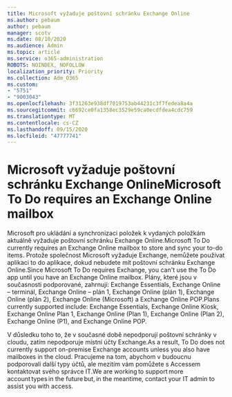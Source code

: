 ```yaml
---
title: Microsoft vyžaduje poštovní schránku Exchange Online
ms.author: pebaum
author: pebaum
manager: scotv
ms.date: 08/10/2020
ms.audience: Admin
ms.topic: article
ms.service: o365-administration
ROBOTS: NOINDEX, NOFOLLOW
localization_priority: Priority
ms.collection: Adm_O365
ms.custom:
- "5751"
- "9003043"
ms.openlocfilehash: 3f31263e938df7019753ab44231c3f7fedea8a4a
ms.sourcegitcommit: c6692ce0fa1358ec3529e59ca0ecdfdea4cdc759
ms.translationtype: MT
ms.contentlocale: cs-CZ
ms.lasthandoff: 09/15/2020
ms.locfileid: "47777741"
---
```

# <a name="microsoft-to-do-requires-an-exchange-online-mailbox"></a><span data-ttu-id="2ee7c-102">Microsoft vyžaduje poštovní schránku Exchange Online</span><span class="sxs-lookup"><span data-stu-id="2ee7c-102">Microsoft To Do requires an Exchange Online mailbox</span></span>

<span data-ttu-id="2ee7c-103">Microsoft pro ukládání a synchronizaci položek k vydaných položkám aktuálně vyžaduje poštovní schránku Exchange Online.</span><span class="sxs-lookup"><span data-stu-id="2ee7c-103">Microsoft To Do currently requires an Exchange Online mailbox to store and sync your to-do items.</span></span> <span data-ttu-id="2ee7c-104">Protože společnost Microsoft vyžaduje Exchange, nemůžete používat aplikaci to do aplikace, dokud nebudete mít poštovní schránku Exchange Online.</span><span class="sxs-lookup"><span data-stu-id="2ee7c-104">Since Microsoft To Do requires Exchange, you can't use the To Do app until you have an Exchange Online mailbox.</span></span> <span data-ttu-id="2ee7c-105">Plány, které jsou v současnosti podporované, zahrnují: Exchange Essentials, Exchange Online – terminál, Exchange Online – plán 1, Exchange Online (plán 1), Exchange Online (plán 2), Exchange Online (Microsoft) a Exchange Online POP.</span><span class="sxs-lookup"><span data-stu-id="2ee7c-105">Plans currently supported include: Exchange Essentials, Exchange Online Kiosk, Exchange Online Plan 1, Exchange Online (Plan 1), Exchange Online (Plan 2), Exchange Online (P1), and Exchange Online POP.</span></span>

<span data-ttu-id="2ee7c-106">V důsledku toho to, že v současné době nepodporují poštovní schránky v cloudu, zatím nepodporuje místní účty Exchange.</span><span class="sxs-lookup"><span data-stu-id="2ee7c-106">As a result, To Do does not currently support on-premise Exchange accounts unless you also have mailboxes in the cloud.</span></span> <span data-ttu-id="2ee7c-107">Pracujeme na tom, abychom v budoucnu podporovali další typy účtů, ale mezitím vám pomůžete s Accessem kontaktovat svého správce IT.</span><span class="sxs-lookup"><span data-stu-id="2ee7c-107">We are working to support more account types in the future but, in the meantime, contact your IT admin to assist you with access.</span></span>